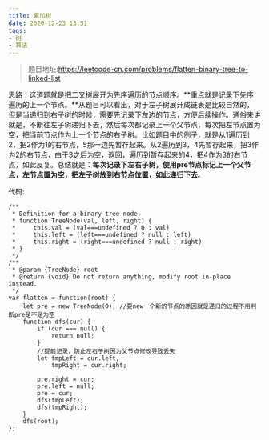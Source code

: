 ```yaml
---
title: 累加树
date: 2020-12-23 13:51
tags: 
- 树
- 算法
---
```


>题目地址:https://leetcode-cn.com/problems/flatten-binary-tree-to-linked-list

思路：这道题就是把二叉树展开为先序遍历的节点顺序。**重点就是记录下先序遍历的上一个节点。**从题目可以看出，对于左子树展开成链表是比较自然的，但是当递归到右子树的时候，需要先记录下左边的节点，方便后续操作。通俗来讲就是，不断往左子树递归下去，然后每次都记录上一个父节点，每次把左节点置为空，把当前节点作为上一个节点的右子树。比如题目中的例子，就是从1遍历到2，把2作为1的右节点，5那一边先暂存起来。从2遍历到3，4先暂存起来，把3作为2的右节点，由于3之后为空，返回，遍历到暂存起来的4，把4作为3的右节点，如此反复。总结就是：**每次记录下左右子树，使用pre节点标记上一个父节点，左节点置为空，把左子树放到右节点位置，如此递归下去**。

代码:
```
/**
 * Definition for a binary tree node.
 * function TreeNode(val, left, right) {
 *     this.val = (val===undefined ? 0 : val)
 *     this.left = (left===undefined ? null : left)
 *     this.right = (right===undefined ? null : right)
 * }
 */
/**
 * @param {TreeNode} root
 * @return {void} Do not return anything, modify root in-place instead.
 */
var flatten = function(root) {
    let pre = new TreeNode(0); //要new一个新的节点的原因就是递归的过程不用判断pre是不是为空
    function dfs(cur) {
        if (cur === null) {
            return null;
        }
        //提前记录，防止左右子树因为父节点修改导致丢失
        let tmpLeft = cur.left,
            tmpRight = cur.right;

        pre.right = cur;
        pre.left = null;
        pre = cur;
        dfs(tmpLeft);
        dfs(tmpRight);
    }
    dfs(root);
};
```
